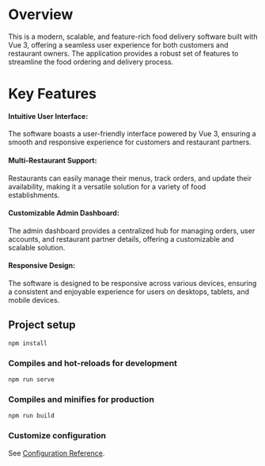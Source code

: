 # Overview
This is a modern, scalable, and feature-rich food delivery software built with Vue 3, offering a seamless user experience for both customers and restaurant owners. The application provides a robust set of features to streamline the food ordering and delivery process.

# Key Features
#### Intuitive User Interface: 
The software boasts a user-friendly interface powered by Vue 3, ensuring a smooth and responsive experience for customers and restaurant partners.

#### Multi-Restaurant Support: 
Restaurants can easily manage their menus, track orders, and update their availability, making it a versatile solution for a variety of food establishments.

#### Customizable Admin Dashboard: 
The admin dashboard provides a centralized hub for managing orders, user accounts, and restaurant partner details, offering a customizable and scalable solution.

#### Responsive Design: 
The software is designed to be responsive across various devices, ensuring a consistent and enjoyable experience for users on desktops, tablets, and mobile devices.

## Project setup
```
npm install
```

### Compiles and hot-reloads for development
```
npm run serve
```

### Compiles and minifies for production
```
npm run build
```
### Customize configuration
See [Configuration Reference](https://cli.vuejs.org/config/).
